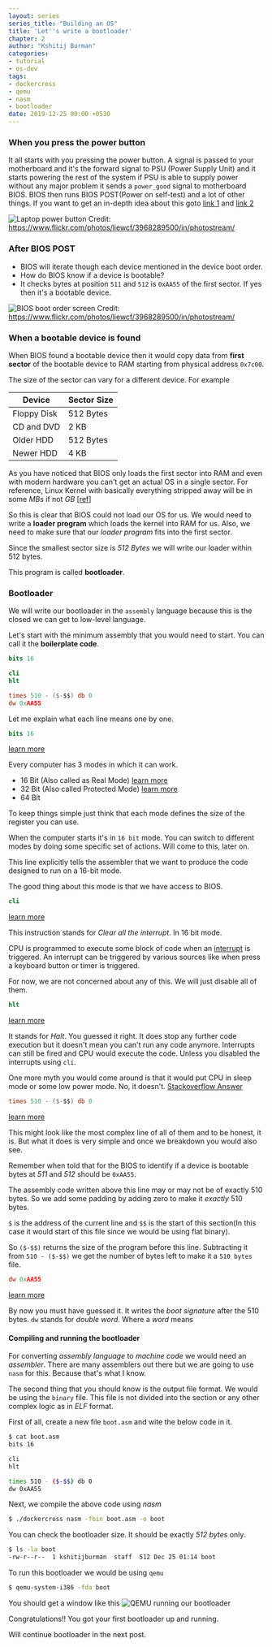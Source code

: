 ```yaml
---
layout: series
series_title: "Building an OS"
title: 'Let''s write a bootloader'
chapter: 2
author: "Kshitij Burman"
categories:
- tutorial
- os-dev
tags:
- dockercross
- qemu
- nasm
- bootloader
date: 2019-12-25 00:00 +0530
---
```

### When you press the power button
It all starts with you pressing the power button. A signal is passed to your motherboard and it's the forward signal to PSU (Power Supply Unit) and it starts powering the rest of the system if PSU is able to supply power without any major problem it sends a `power_good` signal to motherboard BIOS. BIOS then runs BIOS POST(Power on self-test) and a lot of other things. 
If you want to get an in-depth idea about this goto [link 1](http://www.brokenthorn.com/Resources/OSDev3.html) and [link 2](https://www.howtogeek.com/398493/what-exactly-happens-when-you-turn-on-your-computer/)
<!--more-->
![Laptop power button](/assets/img/laptop-power-button.jpg)
Credit: https://www.flickr.com/photos/liewcf/3968289500/in/photostream/
### After BIOS POST
- BIOS will iterate though each device mentioned in the device boot order.
- How do BIOS know if a device is bootable?
- It checks bytes at position `511` and `512` is `0xAA55` of the first sector. If yes then it's a bootable device.

![BIOS boot order screen](/assets/img/boot-order.jpg)
Credit: https://www.flickr.com/photos/liewcf/3968289500/in/photostream/

### When a bootable device is found
When BIOS found a bootable device then it would copy data from __first sector__ of the bootable device to RAM starting from physical address `0x7c00`.

The size of the sector can vary for a different device. For example 

|Device   |Sector Size             |
|-------|--------------------|
|Floppy Disk|512 Bytes|
|CD and DVD| 2 KB|
| Older HDD| 512 Bytes|
| Newer HDD| 4 KB |

As you have noticed that BIOS only loads the first sector into RAM and even with modern hardware you can't get an actual OS in a single sector.
For reference, Linux Kernel with basically everything stripped away will be in some *MBs* if not *GB* [[ref](https://superuser.com/questions/370586/how-can-a-linux-kernel-be-so-small#comment413299_370586)]

So this is clear that BIOS could not load our OS for us. We would need to write a __loader program__ which loads the kernel into RAM for us.
Also, we need to make sure that our *loader program* fits into the first sector.

Since the smallest sector size is _512 Bytes_ we will write our loader within 512 bytes.

This program is called __bootloader__.


### Bootloader
We will write our bootloader in the `assembly` language because this is the closed we can get to low-level language.

Let's start with the minimum assembly that you would need to start. You can call it the **boilerplate code**.
```nasm
bits 16

cli
hlt

times 510 - ($-$$) db 0
dw 0xAA55
```

Let me explain what each line means one by one.

```nasm
bits 16
```
[learn more](https://nasm.us/doc/nasmdoc6.html#section-6.1)

Every computer has 3 modes in which it can work.
- 16 Bit (Also called as Real Mode) [learn more](https://wiki.osdev.org/Real_Mode)
- 32 Bit (Also called Protected Mode) [learn more](https://wiki.osdev.org/Protected_Mode)
- 64 Bit

To keep things simple just think that each mode defines the size of the register you can use.

When the computer starts it's in `16 bit` mode.
You can switch to different modes by doing some specific set of actions. Will come to this, later on.

This line explicitly tells the assembler that we want to produce the code designed to run on a 16-bit mode.

The good thing about this mode is that we have access to BIOS.


```nasm
cli
``` 
[learn more](http://www.mathemainzel.info/files/x86asmref.html#cli)

This instruction stands for *Clear all the interrupt*. 
In 16 bit mode. 

CPU is programmed to execute some block of code when an [interrupt](https://www.wikiwand.com/en/Interrupt) is triggered.
An interrupt can be triggered by various sources like when press a keyboard button or timer is triggered.

For now, we are not concerned about any of this. We will just disable all of them.

```nasm
hlt
``` 
[learn more](http://www.mathemainzel.info/files/x86asmref.html#hlt)

It stands for *Halt*. You guessed it right.
It does stop any further code execution but it doesn't mean you can't run any code anymore. Interrupts can still be fired and CPU would execute the code. Unless you disabled the interrupts using `cli`.

One more myth you would come around is that it would put CPU in sleep mode or some low power mode. No, it doesn't. [Stackoverflow Answer](https://retrocomputing.stackexchange.com/a/6733)


```nasm
times 510 - ($-$$) db 0
``` 
[learn more](https://nasm.us/doc/nasmdoc3.html#section-3.2.5)

This might look like the most complex line of all of them and to be honest, it is.
But what it does is very simple and once we breakdown you would also see.

Remember when told that for the BIOS to identify if a device is bootable bytes at _511_ and _512_ should be `0xAA55`.

The assembly code written above this line may or may not be of exactly 510 bytes. So we add some padding by adding zero to make it *exactly* 510 bytes.

`$` is the address of the current line and `$$` is the start of this section(In this case it would start of this file since we would be using flat binary).

So `($-$$)` returns the size of the program before this line. Subtracting it from `510 - ($-$$)` we get the number of bytes left to make it a `510 bytes` file.


```nasm
dw 0xAA55
```
[learn more](https://nasm.us/doc/nasmdoc3.html#section-3.2)

By now you must have guessed it. It writes the *boot signature* after the 510 bytes.
`dw` stands for *double word*. Where a *word* means


#### Compiling and running the bootloader

For converting *assembly language* to *machine code* we would need an *assembler*. 
There are many assemblers out there but we are going to use `nasm` for this. Because that's what I know. 

The second thing that you should know is the output file format. We would be using the `binary` file. This file is not divided into the section or any other complex logic as in *ELF* format.

First of all, create a new file `boot.asm` and wite the below code in it.
```bash
$ cat boot.asm
bits 16

cli
hlt

times 510 - ($-$$) db 0
dw 0xAA55
```

Next, we compile the above code using *nasm*
```bash
$ ./dockercross nasm -fbin boot.asm -o boot
```

You can check the bootloader size. It should be exactly *512 bytes* only.

```bash
$ ls -la boot
-rw-r--r--  1 kshitijburman  staff  512 Dec 25 01:14 boot

```


To run this bootloader we would be using `qemu`
```bash
$ qemu-system-i386 -fda boot
```

You should get a window like this
![QEMU running our bootloader](/assets/img/qemu-with-bootloader.png)

Congratulations!! You got your first bootloader up and running.

Will continue bootloader in the next post.
